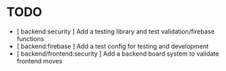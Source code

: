 # TODO

-   [ backend:security ] Add a testing library and test validation/firebase functions
-   [ backend:firebase ] Add a test config for testing and development
-   [ backend/frontend:security ] Add a backend board system to validate frontend moves
